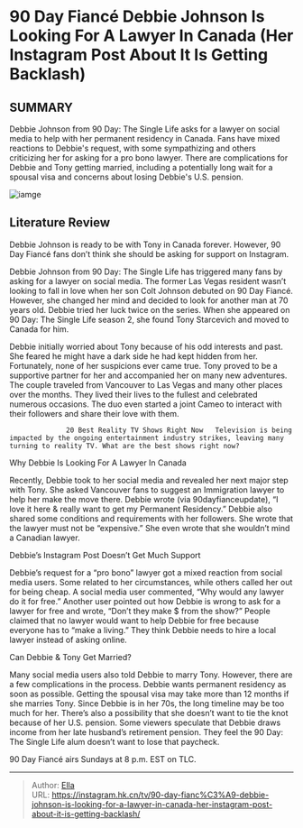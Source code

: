 # 90 Day Fiancé Debbie Johnson Is Looking For A Lawyer In Canada (Her Instagram Post About It Is Getting Backlash)


## SUMMARY 



  Debbie Johnson from 90 Day: The Single Life asks for a lawyer on social media to help with her permanent residency in Canada.   Fans have mixed reactions to Debbie&#39;s request, with some sympathizing and others criticizing her for asking for a pro bono lawyer.   There are complications for Debbie and Tony getting married, including a potentially long wait for a spousal visa and concerns about losing Debbie&#39;s U.S. pension.  

![iamge](https://static1.srcdn.com/wordpress/wp-content/uploads/2023/11/90-day-fiance-debbie-johnson-lawyer-in-canada-montage.jpg)

## Literature Review
Debbie Johnson is ready to be with Tony in Canada forever. However, 90 Day Fiancé fans don’t think she should be asking for support on Instagram. 




Debbie Johnson from 90 Day: The Single Life has triggered many fans by asking for a lawyer on social media. The former Las Vegas resident wasn’t looking to fall in love when her son Colt Johnson debuted on 90 Day Fiancé. However, she changed her mind and decided to look for another man at 70 years old. Debbie tried her luck twice on the series. When she appeared on 90 Day: The Single Life season 2, she found Tony Starcevich and moved to Canada for him. 




Debbie initially worried about Tony because of his odd interests and past. She feared he might have a dark side he had kept hidden from her. Fortunately, none of her suspicions ever came true. Tony proved to be a supportive partner for her and accompanied her on many new adventures. The couple traveled from Vancouver to Las Vegas and many other places over the months. They lived their lives to the fullest and celebrated numerous occasions. The duo even started a joint Cameo to interact with their followers and share their love with them.

                  20 Best Reality TV Shows Right Now   Television is being impacted by the ongoing entertainment industry strikes, leaving many turning to reality TV. What are the best shows right now?    


 Why Debbie Is Looking For A Lawyer In Canada 

 




Recently, Debbie took to her social media and revealed her next major step with Tony. She asked Vancouver fans to suggest an Immigration lawyer to help her make the move there. Debbie wrote (via 90dayfianceupdate), “I love it here &amp; really want to get my Permanent Residency.” Debbie also shared some conditions and requirements with her followers. She wrote that the lawyer must not be “expensive.” She even wrote that she wouldn’t mind a Canadian lawyer.



 Debbie’s Instagram Post Doesn’t Get Much Support 
          

Debbie’s request for a “pro bono” lawyer got a mixed reaction from social media users. Some related to her circumstances, while others called her out for being cheap. A social media user commented, “Why would any lawyer do it for free.” Another user pointed out how Debbie is wrong to ask for a lawyer for free and wrote, “Don’t they make $ from the show?” People claimed that no lawyer would want to help Debbie for free because everyone has to “make a living.” They think Debbie needs to hire a local lawyer instead of asking online.






 Can Debbie &amp; Tony Get Married? 
          

Many social media users also told Debbie to marry Tony. However, there are a few complications in the process. Debbie wants permanent residency as soon as possible. Getting the spousal visa may take more than 12 months if she marries Tony. Since Debbie is in her 70s, the long timeline may be too much for her. There’s also a possibility that she doesn’t want to tie the knot because of her U.S. pension. Some viewers speculate that Debbie draws income from her late husband’s retirement pension. They feel the 90 Day: The Single Life alum doesn’t want to lose that paycheck.



90 Day Fiancé airs Sundays at 8 p.m. EST on TLC.









---

> Author: [Ella](https://instagram.hk.cn/)  
> URL: https://instagram.hk.cn/tv/90-day-fianc%C3%A9-debbie-johnson-is-looking-for-a-lawyer-in-canada-her-instagram-post-about-it-is-getting-backlash/  

